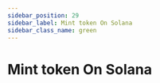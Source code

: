 ```yaml
---
sidebar_position: 29
sidebar_label: Mint token On Solana
sidebar_class_name: green
---
```


# Mint token On Solana
